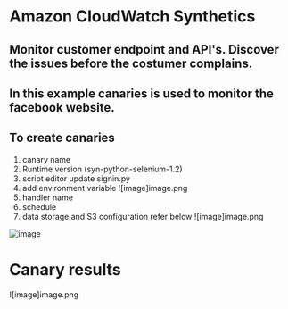 # Amazon CloudWatch Synthetics

## Monitor customer endpoint and API's. Discover the issues before the costumer complains.

## In this example canaries is used to monitor the facebook website. 

## To create canaries 

1. canary name
2. Runtime version (syn-python-selenium-1.2)
3. script editor update signin.py
4. add environment variable 
![image]image.png
5. handler name 
6. schedule 
7. data storage and S3 configuration refer below
![image]image.png

![image](https://user-images.githubusercontent.com/32661402/212846575-8a52693f-8bfa-49ec-b2f6-7bc7d2a35f37.png)




# Canary results

![image]image.png
